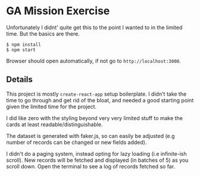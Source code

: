 # GA Mission Exercise
Unfortunately I didnt' quite get this to the point I wanted to in
the limited time.  But the basics are there.

```shell
$ npm install
$ npm start
```

Browser should open automatically, if not go to `http://localhost:3000`.

## Details
This project is mostly `create-react-app` setup boilerplate.  I didn't take the
time to go through and get rid of the bloat, and needed a good starting point
given the limited time for the project.

I did like zero with the styling beyond very very limited stuff to make the cards
at least readable/distinguishable.

The dataset is generated with faker.js, so can easily be adjusted (e.g number of records
can be changed or new fields added).

I didn't do a paging system, instead opting for lazy loading (i.e infinite-ish scroll).  New
records will be fetched and displayed (in batches of 5) as you scroll down.  Open
the terminal to see a log of records fetched so far.